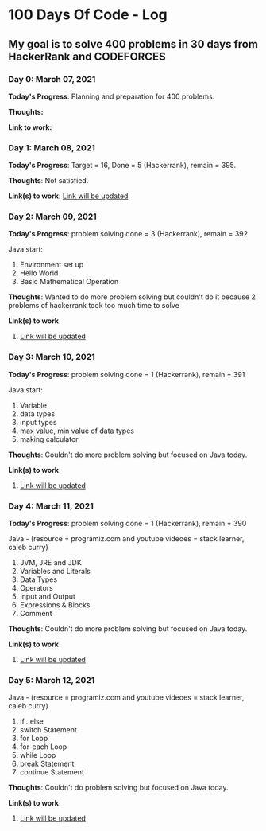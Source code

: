 # 100 Days Of Code - Log

## My goal is to solve 400 problems in 30 days from HackerRank and CODEFORCES

### Day 0: March 07, 2021

**Today's Progress**: Planning and preparation for 400 problems.

**Thoughts:** 

**Link to work:** 

### Day 1: March 08, 2021

**Today's Progress**: Target = 16, Done = 5 (Hackerrank), remain = 395.

**Thoughts**: Not satisfied.

**Link(s) to work**: [Link will be updated](http://www.example.com)


### Day 2: March 09, 2021

**Today's Progress**: problem solving
done = 3 (Hackerrank),
remain = 392

Java start:
1. Environment set up
2. Hello World
3. Basic Mathematical Operation


**Thoughts**: Wanted to do more problem solving but couldn't do it because 2 problems of hackerrank took too much time to solve

**Link(s) to work**
1. [Link will be updated](http://www.example.com)

### Day 3: March 10, 2021

**Today's Progress**: problem solving
done = 1 (Hackerrank),
remain = 391

Java start:
1. Variable
2. data types
3. input types
4. max value, min value of data types
5. making calculator


**Thoughts**: Couldn't do more problem solving but focused on Java today.

**Link(s) to work**
1. [Link will be updated](http://www.example.com)

### Day 4: March 11, 2021

**Today's Progress**: problem solving
done = 1 (Hackerrank),
remain = 390

Java - 
(resource = programiz.com and youtube videoes = stack learner, caleb curry)
1. JVM, JRE and JDK
2. Variables and Literals
3. Data Types
4. Operators
5. Input and Output
6. Expressions & Blocks
7. Comment


**Thoughts**: Couldn't do more problem solving but focused on Java today.

**Link(s) to work**
1. [Link will be updated](http://www.example.com)

### Day 5: March 12, 2021

Java - (resource = programiz.com and youtube videoes = stack learner, caleb curry)
1. if...else
2. switch Statement
3. for Loop
4. for-each Loop
5. while Loop
6. break Statement
7. continue Statement


**Thoughts**: Couldn't do problem solving but focused on Java today.

**Link(s) to work**
1. [Link will be updated](http://www.example.com)
